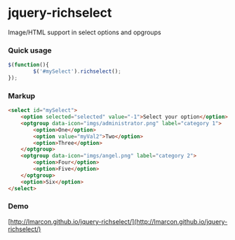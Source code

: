 jquery-richselect
=================

Image/HTML support in select options and opgroups

### Quick usage

```javascript
$(function(){
		$('#mySelect').richselect();
});
```

### Markup

```html
<select id="mySelect">
	<option selected="selected" value="-1">Select your option</option>
	<optgroup data-icon="imgs/administrator.png" label="category 1">
		<option>One</option>
		<option value="myVal2">Two</option>
		<option>Three</option>
	</optgroup>
	<optgroup data-icon="imgs/angel.png" label="category 2">
		<option>Four</option>
		<option>Five</option>
	</optgroup>
	<option>Six</option>
</select>
```

### Demo

[http://lmarcon.github.io/jquery-richselect/](http://lmarcon.github.io/jquery-richselect/)
